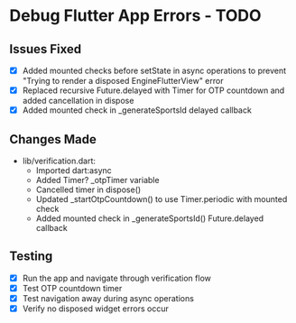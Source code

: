 # Debug Flutter App Errors - TODO

## Issues Fixed
- [x] Added mounted checks before setState in async operations to prevent "Trying to render a disposed EngineFlutterView" error
- [x] Replaced recursive Future.delayed with Timer for OTP countdown and added cancellation in dispose
- [x] Added mounted check in _generateSportsId delayed callback

## Changes Made
- lib/verification.dart:
  - Imported dart:async
  - Added Timer? _otpTimer variable
  - Cancelled timer in dispose()
  - Updated _startOtpCountdown() to use Timer.periodic with mounted check
  - Added mounted check in _generateSportsId() Future.delayed callback

## Testing
- [x] Run the app and navigate through verification flow
- [x] Test OTP countdown timer
- [x] Test navigation away during async operations
- [x] Verify no disposed widget errors occur

